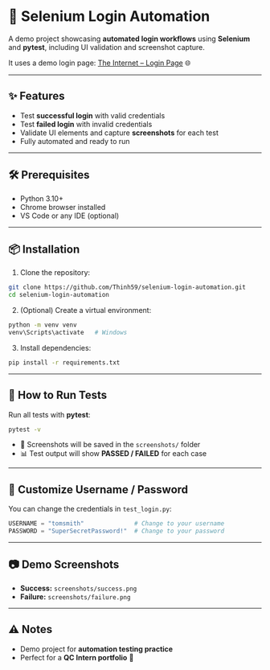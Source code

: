 # 🧪 Selenium Login Automation

A demo project showcasing **automated login workflows** using **Selenium** and **pytest**, including UI validation and screenshot capture.

It uses a demo login page: [The Internet – Login Page](https://the-internet.herokuapp.com/login) 🌐

---

## ✨ Features

- Test **successful login** with valid credentials
- Test **failed login** with invalid credentials
- Validate UI elements and capture **screenshots** for each test
- Fully automated and ready to run

---

## 🛠️ Prerequisites

- Python 3.10+  
- Chrome browser installed  
- VS Code or any IDE (optional)  

---

## 📦 Installation

1. Clone the repository:

```bash
git clone https://github.com/Thinh59/selenium-login-automation.git
cd selenium-login-automation
```

2. (Optional) Create a virtual environment:

```bash
python -m venv venv
venv\Scripts\activate   # Windows
```

3. Install dependencies:

```bash
pip install -r requirements.txt
```

---

## 🚀 How to Run Tests

Run all tests with **pytest**:

```bash
pytest -v
```

- 📸 Screenshots will be saved in the `screenshots/` folder  
- 📊 Test output will show **PASSED / FAILED** for each case

---

## 🔑 Customize Username / Password

You can change the credentials in `test_login.py`:

```python
USERNAME = "tomsmith"              # Change to your username
PASSWORD = "SuperSecretPassword!"  # Change to your password
```

---

## 📷 Demo Screenshots

- **Success:** `screenshots/success.png`  
- **Failure:** `screenshots/failure.png`  

---

## ⚠️ Notes

- Demo project for **automation testing practice**  
- Perfect for a **QC Intern portfolio** 💼
```
